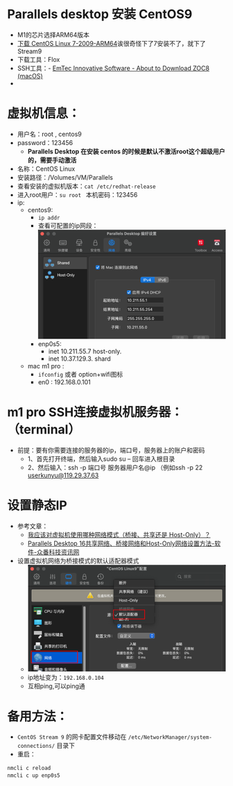 #  Parallels desktop 安装 CentOS9
- M1的芯片选择ARM64版本
-  [下载 CentOS Linux 7-2009-ARM64](https://www.centos.org/download/)诶很奇怪下了7安装不了，就下了 Stream9
- 下载工具：Flox
- SSH工具：- [EmTec Innovative Software - About to Download ZOC8 (macOS)](https://www.emtec.com/cgi-local/download.php?what=ZOC8%20(macOS)&link=zoc/zoc8064.dmg&ext=html)
- 
# 虚拟机信息：
- 用户名：root , centos9
- password：123456
	- **Parallels Desktop 在安装 centos 的时候是默认不激活root这个超级用户的，需要手动激活**
- 名称：CentOS Linux
- 安装路径：/Volumes/VM/Parallels
- 查看安装的虚拟机版本：`cat /etc/redhat-release`
- 进入root用户：`su root ` 本机密码：123456
- ip: 
	- centos9: 
		- `ip addr` 
		- 查看可配置的ip网段：
			![](Pasted%20image%2020230808205031.png)
		- enp0s5: 
			- inet 10.211.55.7    host-only.  
			- inet 10.37.129.3. shard
	- mac m1 pro : 
		- `ifconfig`  或者  option+wifi图标
		- en0  :  192.168.0.101
# m1 pro SSH连接虚拟机服务器：（terminal）

- 前提：要有你需要连接的服务器的ip，端口号，服务器上的账户和密码 
	- 1、首先打开终端，然后输入sudo su – 回车进入根目录 
	- 2、然后输入：ssh -p 端口号 服务器用户名@ip （例如ssh -p 22 userkunyu@119.29.37.63
# 设置静态IP
- 参考文章：
	- [我应该对虚拟机使用哪种网络模式（桥接、共享还是 Host-Only）？](https://kb.parallels.com/cn/4948)
	-  [Parallels Desktop 16共享网络、桥接网络和Host-Only网络设置方法-软件-众番科技资讯网](https://www.szxnet.com/articles/501.html)	
- 设置虚拟机网络为桥接模式的默认适配器模式
	- ![](Pasted%20image%2020230809165010.png)
	- ip地址变为：`192.168.0.104`
	- 互相ping,可以ping通
# 备用方法：
- `CentOS Stream 9` 的网卡配置文件移动在 `/etc/NetworkManager/system-connections/` 目录下
- 重启：
``` r
nmcli c reload
nmcli c up enp0s5		
```
